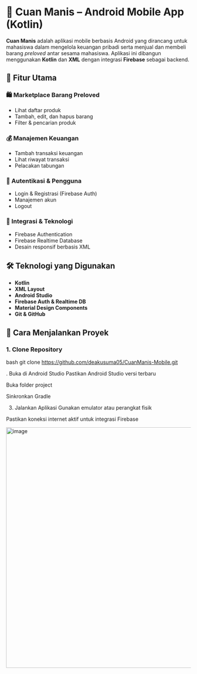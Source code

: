 # 📱 Cuan Manis – Android Mobile App (Kotlin)

**Cuan Manis** adalah aplikasi mobile berbasis Android yang dirancang untuk mahasiswa dalam mengelola keuangan pribadi serta menjual dan membeli barang *preloved* antar sesama mahasiswa. Aplikasi ini dibangun menggunakan **Kotlin** dan **XML** dengan integrasi **Firebase** sebagai backend.

## 📌 Fitur Utama

### 🛍️ Marketplace Barang Preloved
- Lihat daftar produk
- Tambah, edit, dan hapus barang
- Filter & pencarian produk

### 💰 Manajemen Keuangan
- Tambah transaksi keuangan
- Lihat riwayat transaksi
- Pelacakan tabungan

### 🔐 Autentikasi & Pengguna
- Login & Registrasi (Firebase Auth)
- Manajemen akun
- Logout

### 🔄 Integrasi & Teknologi
- Firebase Authentication
- Firebase Realtime Database
- Desain responsif berbasis XML

## 🛠️ Teknologi yang Digunakan
- **Kotlin**
- **XML Layout**
- **Android Studio**
- **Firebase Auth & Realtime DB**
- **Material Design Components**
- **Git & GitHub**

## 🚀 Cara Menjalankan Proyek

### 1. Clone Repository
bash
git clone https://github.com/deakusuma05/CuanManis-Mobile.git

. Buka di Android Studio
Pastikan Android Studio versi terbaru

Buka folder project

Sinkronkan Gradle

3. Jalankan Aplikasi
Gunakan emulator atau perangkat fisik

Pastikan koneksi internet aktif untuk integrasi Firebase

<img width="675" height="655" alt="image" src="https://github.com/user-attachments/assets/206d4edc-2394-4de9-85d9-62503964cf8a" />
